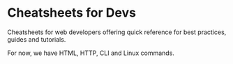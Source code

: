# Cheatsheets for Devs

Cheatsheets for web developers offering quick reference for best practices, guides and tutorials.

For now, we have HTML, HTTP, CLI and Linux commands.
